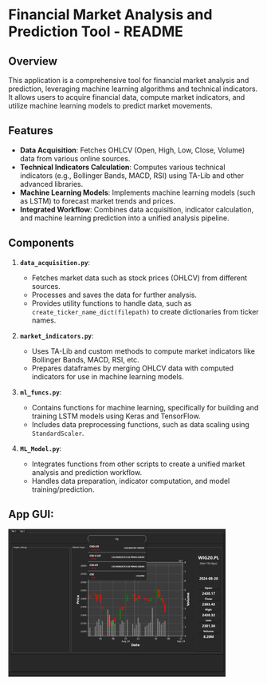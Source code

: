 # Financial Market Analysis and Prediction Tool - README

## Overview

This application is a comprehensive tool for financial market analysis and prediction, leveraging machine learning algorithms and technical indicators. It allows users to acquire financial data, compute market indicators, and utilize machine learning models to predict market movements.

## Features

- **Data Acquisition**: Fetches OHLCV (Open, High, Low, Close, Volume) data from various online sources.
- **Technical Indicators Calculation**: Computes various technical indicators (e.g., Bollinger Bands, MACD, RSI) using TA-Lib and other advanced libraries.
- **Machine Learning Models**: Implements machine learning models (such as LSTM) to forecast market trends and prices.
- **Integrated Workflow**: Combines data acquisition, indicator calculation, and machine learning prediction into a unified analysis pipeline.

## Components

1. **`data_acquisition.py`**:
   - Fetches market data such as stock prices (OHLCV) from different sources.
   - Processes and saves the data for further analysis.
   - Provides utility functions to handle data, such as `create_ticker_name_dict(filepath)` to create dictionaries from ticker names.

2. **`market_indicators.py`**:
   - Uses TA-Lib and custom methods to compute market indicators like Bollinger Bands, MACD, RSI, etc.
   - Prepares dataframes by merging OHLCV data with computed indicators for use in machine learning models.

3. **`ml_funcs.py`**:
   - Contains functions for machine learning, specifically for building and training LSTM models using Keras and TensorFlow.
   - Includes data preprocessing functions, such as data scaling using `StandardScaler`.

4. **`ML_Model.py`**:
   - Integrates functions from other scripts to create a unified market analysis and prediction workflow.
   - Handles data preparation, indicator computation, and model training/prediction.

## App GUI:
![app_gui](app_view.png)